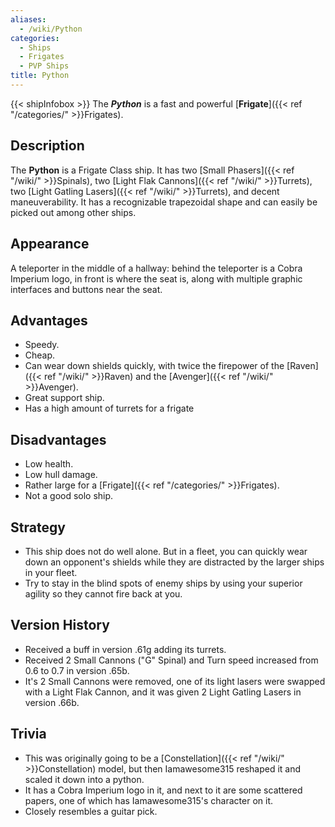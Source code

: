 ```yaml
---
aliases:
  - /wiki/Python
categories:
  - Ships
  - Frigates
  - PVP Ships
title: Python
---
```


{{< shipInfobox >}} The **_Python_** is a fast and powerful [**Frigate**]({{< ref "/categories/" >}}Frigates).

## Description

The **Python** is a Frigate Class ship. It has two [Small Phasers]({{< ref "/wiki/" >}}Spinals), two [Light Flak Cannons]({{< ref "/wiki/" >}}Turrets), two [Light Gatling Lasers]({{< ref "/wiki/" >}}Turrets), and decent maneuverability. It has a recognizable trapezoidal shape and can easily be picked out among other ships.

## Appearance

A teleporter in the middle of a hallway: behind the teleporter is a Cobra Imperium logo, in front is where the seat is, along with multiple graphic interfaces and buttons near the seat.

## Advantages

- Speedy.
- Cheap.
- Can wear down shields quickly, with twice the firepower of the [Raven]({{< ref "/wiki/" >}}Raven) and the [Avenger]({{< ref "/wiki/" >}}Avenger).
- Great support ship.
- Has a high amount of turrets for a frigate

## Disadvantages

- Low health.
- Low hull damage.
- Rather large for a [Frigate]({{< ref "/categories/" >}}Frigates).
- Not a good solo ship.

## Strategy

- This ship does not do well alone. But in a fleet, you can quickly wear down an opponent's shields while they are distracted by the larger ships in your fleet.
- Try to stay in the blind spots of enemy ships by using your superior agility so they cannot fire back at you.

## Version History

- Received a buff in version .61g adding its turrets.
- Received 2 Small Cannons ("G" Spinal) and Turn speed increased from 0.6 to 0.7 in version .65b.
- It's 2 Small Cannons were removed, one of its light lasers were swapped with a Light Flak Cannon, and it was given 2 Light Gatling Lasers in version .66b.

## Trivia

- This was originally going to be a [Constellation]({{< ref "/wiki/" >}}Constellation) model, but then Iamawesome315 reshaped it and scaled it down into a python.
- It has a Cobra Imperium logo in it, and next to it are some scattered papers, one of which has Iamawesome315's character on it.
- Closely resembles a guitar pick.
